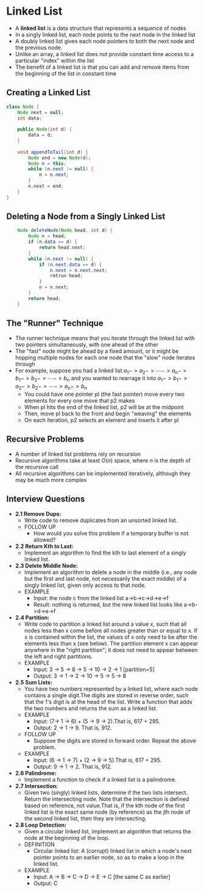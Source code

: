 # Linked List

* A **linked list** is a data structure that represents a sequence of nodes
* In a singly linked list, each node points to the next node in the linked list
* A doubly linked list gives each node pointers to both the next node and the previous node.
* Unlike an array, a linked list does not provide constant time access to a particular "index" within the list
* The benefit of a linked list is that you can add and remove items from the beginning of the list in constant time

## Creating a Linked List

```java
class Node {
	Node next = null;
	int data;
	
	public Node(int d) {
		data = d;
	}
	
	void appendToTail(int d) {
		Node end = new Node(d);
		Node n = this;
		while (n.next != null) {
			n = n.next;
		}
		n.next = end;
	}
}
```

## Deleting a Node from a Singly Linked List

```java
	Node deleteNode(Node head, int d) {
		Node n = head;
		if (n.data == d) {
			return head.next;
		}
		while (n.next != null) {
			if (n.next.data == d) {
				n.next = n.next.next;
				retrun head;
			}
			n = n.next;
		}
		return head;
	}
```

## The "Runner" Technique

* The runner technique means that you iterate through the linked list with two pointers simultaneously, with one ahead of the other
* The "fast" node might be ahead by a fixed amount, or it might be hopping multiple nodes for each one node that the "slow" node iterates through
* For example, suppose you had a linked list $a_1 -> a_2 -> \cdots -> a_n -> b_1 -> b_2 -> \cdots -> b_n$ and you wanted to rearrage it into $a_1 -> b_1 -> a_2 -> b_2 -> \cdots -> a_n -> b_n$
	* You could have one pointer pl (the fast pointer) move every two elements for every one move that p2 makes
	* When pl hits the end of the linked list, p2 will be at the midpoint
	* Then, move pl back to the front and begin "weaving" the elements
	* On each iteration, p2 selects an element and inserts it after pl

## Recursive Problems

* A number of linked list problems rely on recursion
* Recursive algorithms take at least $O(n)$ space, where $n$ is the depth of the recursive call
* All recursive algorithms can be implemented iteratively, although they may be much more complex

## Interview Questions

* **2.1 Remove Dups:**
  * Write code to remove duplicates from an unsorted linked list.
  * FOLLOW UP
  	* How would you solve this problem if a temporary buffer is not allowed?
* **2.2 Return Kth to Last:**
	* Implement an algorithm to find the kth to last element of a singly linked list.
* **2.3 Delete Middle Node:**
	* Implement an algorithm to delete a node in the middle (i.e., any node but the first and last node, not necessarily the exact middle) of a singly linked list, given only access to that node.
	* EXAMPLE
		* Input: the node c from the linked list a->b->c->d->e->f
		* Result: nothing is returned, but the new linked list looks like a->b->d->e->f
* **2.4 Partition:**
	* Write code to partition a linked list around a value x, such that all nodes less than x come before all nodes greater than or equal to x. If x is contained within the list, the values of x only need to be after the elements less than x (see below). The partition element x can appear anywhere in the "right partition"; it does not need to appear between the left and right partitions.
	* EXAMPLE
		* Input: 3 -> 5 -> 8 -> 5 -> 10 -> 2 -> 1 [partition=5]
		* Output: 3 -> 1 -> 2 -> 10 -> 5 -> 5 -> 8
* **2.5 Sum Lists:**
	* You have two numbers represented by a linked list, where each node contains a single digit.The digits are stored in reverse order, such that the 1's digit is at the head of the list. Write a function that adds the two numbers and returns the sum as a linked list.
	* EXAMPLE
		* Input: (7-> 1 -> 6) + (5 -> 9 -> 2).That is, 617 + 295.
		* Output: 2 -> 1 -> 9. That is, 912.
  * FOLLOW UP
  	* Suppose the digits are stored in forward order. Repeat the above problem.
  * EXAMPLE
  	* lnput: (6 -> 1 -> 7) + (2 -> 9 -> 5).That is, 617 + 295.
  	* Output: 9 -> 1 -> 2. That is, 912.
* **2.6 Palindrome:**
	* Implement a function to check if a linked list is a palindrome.
* **2.7 Intersection:**
	* Given two (singly) linked lists, determine if the two lists intersect. Return the intersecting node. Note that the intersection is defined based on reference, not value.That is, if the kth node of the first linked list is the exact same node (by reference) as the jth node of the second linked list, then they are intersecting.
* **2.8 Loop Detection:**
	* Given a circular linked list, implement an algorithm that returns the node at the beginning of the loop.
  * DEFINITION
  	* Circular linked list: A (corrupt) linked list in which a node's next pointer points to an earlier node, so as to make a loop in the linked list.
  * EXAMPLE
  	* Input: A -> B -> C -> D -> E -> C [the same C as earlier]
  	* Output: C
